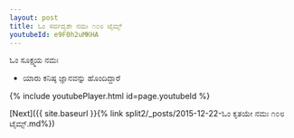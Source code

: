 ```yaml
---
layout: post
title: ಓಂ ಸರ್ವದೃಶೇ ನಮಃ ೧೦೮ ಟೈಮ್ಸ್
youtubeId: e9F0h2uMKHA
---
```

 
 
 ಓಂ ಸೂಕ್ಷ್ಮಯ ನಮಃ  
 
 -  ಯಾರು ಕನಿಷ್ಠ ಜ್ಞಾನವನ್ನು ಹೊಂದಿದ್ದಾರೆ 
 
  
 
  
 
 
 
 
 
 


{% include youtubePlayer.html id=page.youtubeId %}
 
[Next]({{ site.baseurl }}{% link  split2/_posts/2015-12-22-ಓಂ ಕೃತಯೇ ನಮಃ ೧೦೮ ಟೈಮ್ಸ್.md%})
 
